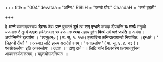 +++
title = "004"
devataa = "अग्निः"
RShiH = "कण्वो घौरः"
ChandaH = "सतो बृहती"

+++


हे **अग्ने** वरुणादयस्त्रयः **देवासः** देवाः **प्रत्नं** पुरातनं **दूतं** त्वां **सम्** **इन्धते** सम्यक् दीपयन्ति **यः** **मर्त्यः** मनुष्यो यजमानः **ते** तुभ्यं **ददाश** हविर्दत्तवान् **सः** यजमानः **त्वया** सहायभूतेन **विश्वं** सर्वं **धनं** **जयति** ॥ अर्यमा । अर्यान्मिमीते इत्यर्यमा । ‘ श्वनुक्षन्० ) ( उ. सू. १. १५७) इत्यादिना कनिन्प्रत्ययान्तो निपातितः । इन्धते । ‘ ञिइन्धी दीप्तौ ' । अस्मात् लटि झस्य अदादेशे श्नम् । ‘ श्नान्नलोपः ' ( पा. सू. ६. ४. २३ )। श्नसोरल्लोपः' इति अकारलोपः । ददाश । ‘ दाशृ दाने ' । लिटि णलि लित्स्वरेण प्रत्ययात्पूर्वस्य आकारस्योदात्तत्वम् । यद्वृत्तयोगादनिघातः ॥